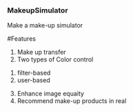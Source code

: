### MakeupSimulator
Make a make-up simulator


#Features

1. Make up transfer
2. Two types of Color control
  1) filter-based
  2) user-based
3. Enhance image equaity
4. Recommend make-up products in real 
